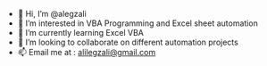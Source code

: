 - 👋 Hi, I’m @alegzali
- 👀 I’m interested in VBA Programming and Excel sheet automation
- 🌱 I’m currently learning Excel VBA
- 💞️ I’m looking to collaborate on different automation projects
- 📫 Email me at : alilegzali@gmail.com

<!---
alegzali/alegzali is a ✨ special ✨ repository because its `README.md` (this file) appears on your GitHub profile.
You can click the Preview link to take a look at your changes.
--->
